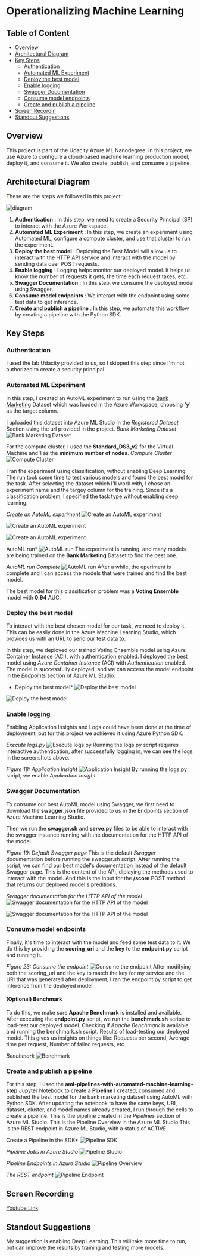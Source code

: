 # Operationalizing Machine Learning

## Table of Content
* [Overview](#overview)
* [Architectural Diagram](#architectural-diagram)
* [Key Steps](#architectural-diagram)
    * [Authentication](#authentication)
    * [Automated ML Experiment](#automated-ml-experiment)
    * [Deploy the best model](#deploy-the-best-model)
    * [Enable logging](#enable-logging)
    * [Swagger Documentation](#swagger-documentation)
    * [Consume model endpoints](#consume-model-endpoints)
    * [Create and publish a pipeline](#create-and-publish-a-pipeline)
* [Screen Recordin](#screen-recording)
* [Standout Suggestions](#standout-suggestions)

## Overview
This project is part of the Udacity Azure ML Nanodegree.
In this project, we use Azure to configure a cloud-based machine learning production model, deploy it, and consume it. We also create, publish, and consume a pipeline.

## Architectural Diagram
These are the steps we followed in this project :

![diagram](screen/diagram.png)

1. **Authentication** : In this step, we need to create a Security Principal (SP) to interact with the Azure Workspace.
2. **Automated ML Experiment** : In this step, we create an experiment using Automated ML, configure a compute cluster, and use that cluster to run the experiment.
3. **Deploy the best model** : Deploying the Best Model will allow us to interact with the HTTP API service and interact with the model by sending data over POST requests.
4. **Enable logging** : Logging helps monitor our deployed model. It helps us know the number of requests it gets, the time each request takes, etc.
5. **Swagger Documentation** : In this step, we consume the deployed model using Swagger.
6. **Consume model endpoints** : We interact with the endpoint using some test data to get inference.
7. **Create and publish a pipeline** : In this step, we automate this workflow by creating a pipeline with the Python SDK.

## Key Steps

### Authentication
I used the lab Udacity provided to us, so I skipped this step since I'm not authorized to create a security principal.

### Automated ML Experiment
In this step, I created an AutoML experiment to run using the [Bank Marketing](https://automlsamplenotebookdata.blob.core.windows.net/automl-sample-notebook-data/bankmarketing_train.csv) Dataset which was loaded in the Azure Workspace, choosing **'y'** as the target column.


I uploaded this dataset into Azure ML Studio in the *Registered Dataset* Section using the url provided in the project.
*Bank Marketing Dataset*
![Bank Marketing Dataset](screen/dataset.png)

For the compute cluster, I used the **Standard_DS3_v2** for the Virtual Machine and 1 as the **minimum number of nodes**.
*Compute Cluster*
![Compute Cluster](screen/cluster.png)

I ran the experiment using classification, without enabling Deep Learning. The run took some time to test various models and found the best model for the task.
After selecting the dataset which I'll work with, I chose an experiment name and the targey column for the training.
Since it's a classification problem, I specified the task type without enabling deep learning.

*Create an AutoML experiment*
![Create an AutoML experiment](screen/autoMLds.png)

![Create an AutoML experiment](screen/autoMLtarget.png)

![Create an AutoML experiment](screen/autoMLcompute.png)

AutoML run*
![AutoML run](screen/autoMLrun.png)
The experiment is running, and many models are being trained on the **Bank Marketing** Dataset to find the best one.

*AutoML run Complete*
![AutoML run](screen/autoMLcomplete.png)
After a while, the eperiment is complete and I can access the models that were trained and find the best model.

The best model for this classification problem was a **Voting Ensemble** model with **0.94** AUC.

### Deploy the best model
To interact with the best chosen model for our task, we need to deploy it. This can be easily done in the Azure Machine Learning Studio, which provides us with an URL to send our test data to.

In this step, we deployed our trained Voting Ensemble model using Azure Container Instance (ACI), with authentication enabled.
I deployed the best model using *Azure Container Instance* (ACI) with *Authentication* enabled.
The model is successfully deployed, and we can access the model endpoint in the *Endpoints* section of Azure ML Studio.

* Deploy the best model*
![Deploy the best model](screen/deployBest.png)

![Deploy the best model](screen/deployHealthy.png)

### Enable logging
Enabling Application Insights and Logs could have been done at the time of deployment, but for this project we achieved it using Azure Python SDK.

*Execute logs.py*
![Execute logs.py](screen/logs.png)
Running the logs.py script requires interactive authentication, after successfully logging in, we can see the logs in the screenshots above.

*Figure 18: Application Insight*
![Application Insight](screen/Insights.png)
By running the logs.py script, we enable *Application Insight*.

### Swagger Documentation
To consume our best AutoML model using Swagger, we first need to download the **swagger.json** file provided to us in the Endpoints section of Azure Machine Learning Studio.

Then we run the **swagger.sh** and **serve.py** files to be able to interact with the swagger instance running with the documentation for the HTTP API of the model.

*Figure 19: Default Swagger page*
This is the default *Swagger* documentation before running the swagger.sh script.
After running the script, we can find our best model's documentation instead of the default Swagger page.
This is the content of the API, diplaying the methods used to interact with the model.
And this is the input for the **/score** POST method that returns our deployed model's preditions.

*Swagger documentation for the HTTP API of the model*
![Swagger documentation for the HTTP API of the model](screen/SwaggerDeploy.png)

![Swagger documentation for the HTTP API of the model](screen/SwaggerPayload.png)

### Consume model endpoints
Finally, it's time to interact with the model and feed some test data to it. We do this by providing the **scoring_uri** and the **key** to the **endpoint.py** script and running it.

*Figure 23: Consume the endpoint*
![Consume the endpoint](screen/ConsumeEndpoint.png)
After modifying both the scoring_uri and the key to match the key for my service and the URI that was generated after deployment, I ran the endpoint.py script to get inference from the deployed model.

#### (Optional) Benchmark
To do this, we make sure **Apache Benchmark** is installed and available. After executing the **endpoint.py** script, we run the **benchmark.sh** scripe to load-test our deployed model. Checking if *Apache Benchmark* is available and running the benchmark.sh script. Results of load-testing our deployed model. This gives us insights on things like: Requests per second, Average time per request, Number of failed requests, etc.

*Benchmark*
![Benchmark](screen/Benchmark.png)


### Create and publish a pipeline
For this step, I used the **aml-pipelines-with-automated-machine-learning-step** Jupyter Notebook to create a **Pipeline**
I created, consumed and published the best model for the bank marketing dataset using AutoML with Python SDK.
After updating the notebook to have the same keys, URI, dataset, cluster, and model names already created, I run through the cells to create a pipeline.
This is the pipeline created in the *Pipelines* section of Azure ML Studio. This is the Pipeline Overview in the Azure ML Studio.This is the REST endpoint in Azure ML Studio, with a status of ACTIVE.

Create a Pipeline in the SDK*
![Pipeline SDK](screen/RunDetails.png)

*Pipeline Jobs in Azure Studio*
![Pipeline Studio](screen/PipelineJobs.png)

*Pipeline Endpoints in Azure Studio*
![Pipeline Overview](screen/PipelineEndpoints.png)

*The REST endpoint*
![Pipeline Endpoint](screen/Bankmarketing.png)


## Screen Recording
[Youtube Link](https://youtu.be/kvaaKVKnJQE)

## Standout Suggestions
My suggestion is enabling Deep Learning. This will take more time to run, but can improve the results by training and testing more models.
